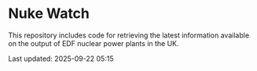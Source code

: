 # Nuke Watch

This repository includes code for retrieving the latest information available on the output of EDF nuclear power plants in the UK.

Last updated: 2025-09-22 05:15